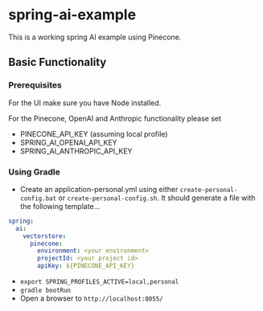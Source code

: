 # spring-ai-example

This is a working spring AI example using Pinecone.

## Basic Functionality

### Prerequisites

For the UI make sure you have Node installed.

For the Pinecone, OpenAI and Anthropic functionality please set

* PINECONE_API_KEY (assuming local profile)
* SPRING_AI_OPENAI_API_KEY
* SPRING_AI_ANTHROPIC_API_KEY

### Using Gradle

* Create an application-personal.yml using either `create-personal-config.bat` or `create-personal-config.sh`. It should generate a file with the following template... 

```yaml
spring:
  ai:
    vectorstore:
      pinecone:
        environment: <your environment>
        projectId: <your project id>
        apiKey: ${PINECONE_API_KEY}
```

* `export SPRING_PROFILES_ACTIVE=local,personal`
* `gradle bootRun`
* Open a browser to `http://localhost:8055/`